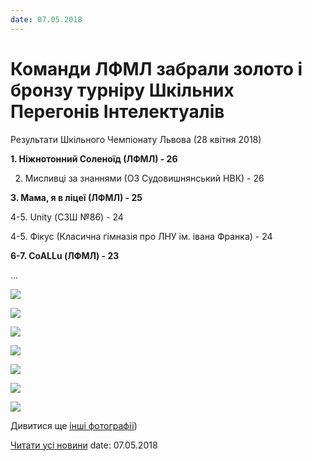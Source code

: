 ```yaml
---
date: 07.05.2018
---
```

# Команди ЛФМЛ забрали золото і бронзу турніру Шкільних Перегонів Інтелектуалів

Результати Шкільного Чемпіонату Львова (28 квітня 2018)

**1. Ніжнотонний Соленоїд (ЛФМЛ) - 26**

2. Мисливці за знаннями (ОЗ Судовишнянський НВК) - 26

**3. Мама, я в ліцеї (ЛФМЛ) - 25**

4-5. Unity (СЗШ №86) - 24

4-5. Фікус (Класична гімназія про ЛНУ ім. івана Франка) - 24

**6-7. CoALLu (ЛФМЛ) - 23**

...

![](/images/blog/команди-лфмл-забрали-золото-і-бронзу-турніру-шкільних/31732265_1853381298006466_5044880701984342016_n.jpg)

![](/images/blog/команди-лфмл-забрали-золото-і-бронзу-турніру-шкільних/31822987_1853374984673764_5949588199650099200_o.jpg)

![](/images/blog/команди-лфмл-забрали-золото-і-бронзу-турніру-шкільних/31739967_1853377198006876_4721930398622285824_o.jpg)

![](/images/blog/команди-лфмл-забрали-золото-і-бронзу-турніру-шкільних/31732141_1853371991340730_2247541680028778496_o.jpg)

![](/images/blog/команди-лфмл-забрали-золото-і-бронзу-турніру-шкільних/31730007_1853365308008065_6851031492106125312_o.jpg)

![](/images/blog/команди-лфмл-забрали-золото-і-бронзу-турніру-шкільних/31776020_1853390601338869_5095755354109640704_o.jpg)

![](/images/blog/команди-лфмл-забрали-золото-і-бронзу-турніру-шкільних/31727813_1853390348005561_8105335785634398208_o.jpg)

Дивитися ще [інші фотографії](https://www.facebook.com/shpil.lviv/?hc_ref=ARTj3WqiOcZJRcIIQjqmrDJACgQL5iCvgr0hasq4UcX6ao92UFiSc8hsH1WbS4MOWrs&amp;fref=nf))

[Читати усі новини](/news)
date: 07.05.2018
